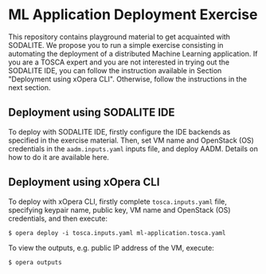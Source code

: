 # ML Application Deployment Exercise

This repository contains playground material to get acquainted with SODALITE. We propose you to run a simple exercise consisting in automating the deployment of a distributed Machine Learning application. If you are a TOSCA expert and you are not interested in trying out the SODALITE IDE, you can follow the instruction available in Section "Deployment using xOpera CLI". Otherwise, follow the instructions in the next section.  

## Deployment using SODALITE IDE

To deploy with SODALITE IDE, firstly configure the IDE backends as specified in the exercise material. Then, set VM name and OpenStack (OS) credentials in the `aadm.inputs.yaml` inputs file, and deploy AADM. Details on how to do it are available here. 

## Deployment using xOpera CLI

To deploy with xOpera CLI, firstly complete `tosca.inputs.yaml` file, specifying keypair name, public key, VM name and OpenStack (OS) credentials, and then execute:

```
$ opera deploy -i tosca.inputs.yaml ml-application.tosca.yaml
```

To view the outputs, e.g. public IP address of the VM, execute:

```
$ opera outputs
```

